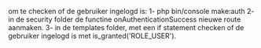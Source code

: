 om te checken of de gebruiker ingelogd is:
1- php bin/console make:auth
2- in de security folder de functine onAuthenticationSuccess nieuwe route aanmaken.
3- in de templates folder, met een if statement checken of de gebruiker ingelogd is met is_granted('ROLE_USER').
